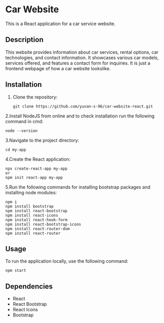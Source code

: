# Car Website

This is a React application for a car service website.

## Description

This website provides information about car services, rental options, car technologies, and contact information. It showcases various car models, services offered, and features a contact form for inquiries. It is just a frontend webpage of how a car website lookslike.

## Installation

1. Clone the repository:
   ```
   git clone https://github.com/yuvan-s-96/car-website-react.git
   ```
2.Install NodeJS from online and to check installation run the following command in cmd:
   ```
   node --version
   ```
3.Navigate to the project directory:
  ```
  cd my-app
  ```
4.Create the React application:
  ```
  npx create-react-app my-app
  or
  npm init react-app my-app
  ```
5.Run the following commands for installing bootstrap packages and installing node modules:
  ```
  npm i
  npm install bootstrap
  npm install react-bootstrap
  npm install react-icons
  npm install react-hook-form
  npm install react-bootstrap-icons
  npm install react-router-dom
  npm install react-router
  ```
## Usage

To run the application locally, use the following command:
  ```
  npm start
  ```
## Dependencies
- React
- React Bootstrap
- React Icons
- Bootstrap




